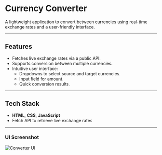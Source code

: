 #  Currency Converter

A lightweight application to convert between currencies using real-time exchange rates and a user-friendly interface.

---

##  Features

- Fetches live exchange rates via a public API.
- Supports conversion between multiple currencies.
- Intuitive user interface:
  - Dropdowns to select source and target currencies.
  - Input field for amount.
  - Quick conversion results.

---

##  Tech Stack

- **HTML**, **CSS**, **JavaScript**
- Fetch API to retrieve live exchange rates
  
---
###  UI Screenshot

![Converter UI](images/ui-screenshot.png)
